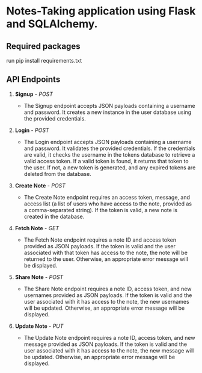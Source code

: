 # Notes-Taking application using Flask and SQLAlchemy.

## Required packages
run pip install requirements.txt

## API Endpoints

1. **Signup** - *POST*
   - The Signup endpoint accepts JSON payloads containing a username and password. It creates a new instance in the user database using the provided credentials.

2. **Login** - *POST*
   - The Login endpoint accepts JSON payloads containing a username and password. It validates the provided credentials. If the credentials are valid, it checks the username in the tokens database to retrieve a valid access token. If a valid token is found, it returns that token to the user. If not, a new token is generated, and any expired tokens are deleted from the database.

3. **Create Note** - *POST*
   - The Create Note endpoint requires an access token, message, and access list (a list of users who have access to the note, provided as a comma-separated string). If the token is valid, a new note is created in the database.

4. **Fetch Note** - *GET*
   - The Fetch Note endpoint requires a note ID and access token provided as JSON payloads. If the token is valid and the user associated with that token has access to the note, the note will be returned to the user. Otherwise, an appropriate error message will be displayed.

5. **Share Note** - *POST*
   - The Share Note endpoint requires a note ID, access token, and new usernames provided as JSON payloads. If the token is valid and the user associated with it has access to the note, the new usernames will be updated. Otherwise, an appropriate error message will be displayed.

6. **Update Note** - *PUT*
   - The Update Note endpoint requires a note ID, access token, and new message provided as JSON payloads. If the token is valid and the user associated with it has access to the note, the new message will be updated. Otherwise, an appropriate error message will be displayed.

   
